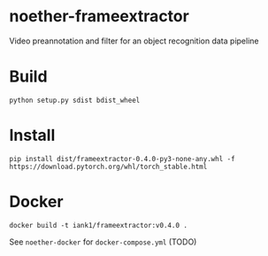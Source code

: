 # noether-frameextractor
Video preannotation and filter for an object recognition data pipeline

# Build
```
python setup.py sdist bdist_wheel
```

# Install
```
pip install dist/frameextractor-0.4.0-py3-none-any.whl -f https://download.pytorch.org/whl/torch_stable.html
```

# Docker

```
docker build -t iank1/frameextractor:v0.4.0 .
```

See `noether-docker` for `docker-compose.yml` (TODO)
